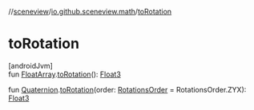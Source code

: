 //[sceneview](../../index.md)/[io.github.sceneview.math](index.md)/[toRotation](to-rotation.md)

# toRotation

[androidJvm]\
fun [FloatArray](https://kotlinlang.org/api/latest/jvm/stdlib/kotlin/-float-array/index.html).[toRotation](to-rotation.md)(): [Float3](../dev.romainguy.kotlin.math/-float3/index.md)

fun [Quaternion](../dev.romainguy.kotlin.math/-quaternion/index.md).[toRotation](to-rotation.md)(order: [RotationsOrder](../dev.romainguy.kotlin.math/-rotations-order/index.md) = RotationsOrder.ZYX): [Float3](../dev.romainguy.kotlin.math/-float3/index.md)
